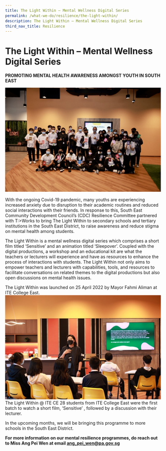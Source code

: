 ```yaml
---
title: The Light Within – Mental Wellness Digital Series
permalink: /what-we-do/resilience/the-light-within/
description: The Light Within – Mental Wellness Digital Series
third_nav_title: Resilience
---
```

The Light Within – Mental Wellness Digital Series
==
**PROMOTING MENTAL HEALTH AWARENESS AMONGST YOUTH IN SOUTH EAST**

![The Light Within @ ITE CE](/images/What%20We%20Do/Resilience/IMG_6774.jpg)

With the ongoing Covid-19 pandemic, many youths are experiencing increased anxiety due to disruption to their academic routines and reduced social interactions with their friends. In response to this, South East Community Development Council’s (CDC) Resilience Committee partnered with T:>Works to bring The Light Within to secondary schools and tertiary institutions in the South East District, to raise awareness and reduce stigma on mental health among students.

The Light Within is a mental wellness digital series which comprises a short film titled ‘Sensitive’ and an animation titled ‘Sleepover’. Coupled with the digital productions, a workshop and an educational kit are what the teachers or lecturers will experience and have as resources to enhance the process of interactions with students. The Light Within not only aims to empower teachers and lecturers with capabilities, tools, and resources to facilitate conversations on related themes to the digital productions but also open discussions on mental health issues.

The Light Within was launched on 25 April 2022 by Mayor Fahmi Aliman at ITE College East.
![](/images/What%20We%20Do/Resilience/IMG_6766.jpg)
The Light Within @ ITE CE
28 students from ITE College East were the first batch to watch a short film, ‘Sensitive’ , followed by a discussion with their lecturer.

In the upcoming months, we will be bringing this programme to more schools in the South East District.

**For more information on our mental resilience programmes, do reach out to Miss Ang Pei Wen at email [ang_pei_wen@pa.gov.sg](ang_pei_wen@pa.gov.sg)**
